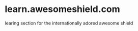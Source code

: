 learn.awesomeshield.com
=======================

learing section for the internationally adored awesome shield